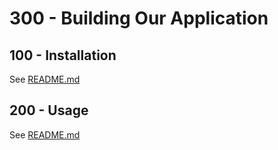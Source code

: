 # 300 - Building Our Application

## 100 - Installation

See [README.md](./100/README.md)

## 200 - Usage

See [README.md](./200/README.md)
